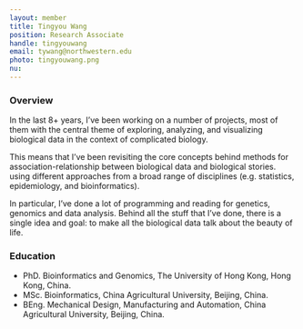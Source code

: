 ```yaml
---
layout: member
title: Tingyou Wang
position: Research Associate
handle: tingyouwang
email: tywang@northwestern.edu
photo: tingyouwang.png
nu:
---
```


### Overview
In the last 8+ years, I’ve been working on a number of projects, most of them with the central theme of exploring, analyzing, and visualizing biological data in the context of complicated biology.

This means that I’ve been revisiting the core concepts behind methods for association-relationship between biological data and biological stories. using different approaches from a broad range of disciplines (e.g. statistics, epidemiology, and bioinformatics).

In particular, I’ve done a lot of programming and reading for genetics, genomics and data analysis.
Behind all the stuff that I’ve done, there is a single idea and goal: to make all the biological data talk about the beauty of life.

### Education
- PhD. Bioinformatics and Genomics, The University of Hong Kong, Hong Kong, China.
- MSc. Bioinformatics, China Agricultural University, Beijing, China.
- BEng. Mechanical Design, Manufacturing and Automation, China Agricultural University, Beijing, China.
